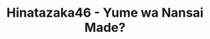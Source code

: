 ---
layout: videojs
title: Hinatazaka46 - Yume wa Nansai Made?
category: mv
description: >+
    From Hinatazaka46's 6th single "Tteka"

    Release Date: October 27, 2021

    Translation by @sasori39883522
lang: en
subtitles: 日向坂46夢は何歳まで.en.vtt
video_url: https://youtu.be/_YiekxdpaQE
thumbnail: https://i.ytimg.com/vi/_YiekxdpaQE/maxresdefault.jpg
upload_date: 2021-09-21
---